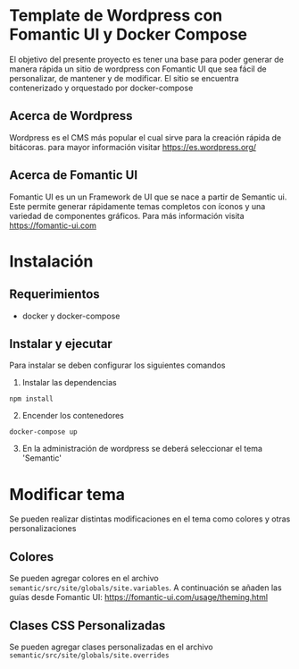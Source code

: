 # Template de Wordpress con Fomantic UI y Docker Compose
El objetivo del presente proyecto es tener una base para poder generar de manera rápida un sitio de wordpress con Fomantic UI que sea fácil de personalizar, de mantener y de modificar. El sitio se encuentra contenerizado y orquestado por docker-compose

## Acerca de Wordpress
Wordpress es el CMS más popular el cual sirve para la creación rápida de bitácoras. para mayor información visitar https://es.wordpress.org/

## Acerca de Fomantic UI
Fomantic UI es un un Framework de UI que se nace a partir de Semantic ui. Este permite generar rápidamente temas completos con íconos y una variedad de componentes gráficos. Para más información visita https://fomantic-ui.com

# Instalación
## Requerimientos
- docker y docker-compose
## Instalar y ejecutar
Para instalar se deben configurar los siguientes comandos
1. Instalar las dependencias
~~~
npm install
~~~
2. Encender los contenedores
~~~
docker-compose up
~~~
3. En la administración de wordpress se deberá seleccionar el tema 'Semantic'
# Modificar tema
Se pueden realizar distintas modificaciones en el tema como colores y otras personalizaciones
## Colores
Se pueden agregar colores en el archivo `semantic/src/site/globals/site.variables`. A continuación se añaden las guías desde Fomantic UI: https://fomantic-ui.com/usage/theming.html
## Clases CSS Personalizadas
Se pueden agregar clases personalizadas en el archivo `semantic/src/site/globals/site.overrides`